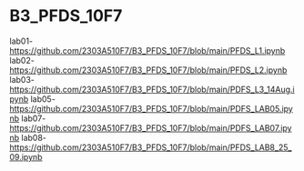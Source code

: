 # B3_PFDS_10F7
lab01-https://github.com/2303A510F7/B3_PFDS_10F7/blob/main/PFDS_L1.ipynb
lab02-https://github.com/2303A510F7/B3_PFDS_10F7/blob/main/PFDS_L2.ipynb
lab03-https://github.com/2303A510F7/B3_PFDS_10F7/blob/main/PDFS_L3_14Aug.ipynb
lab05-https://github.com/2303A510F7/B3_PFDS_10F7/blob/main/PDFS_LAB05.ipynb
lab07-https://github.com/2303A510F7/B3_PFDS_10F7/blob/main/PDFS_LAB07.ipynb
lab08-https://github.com/2303A510F7/B3_PFDS_10F7/blob/main/PFDS_LAB8_25_09.ipynb
